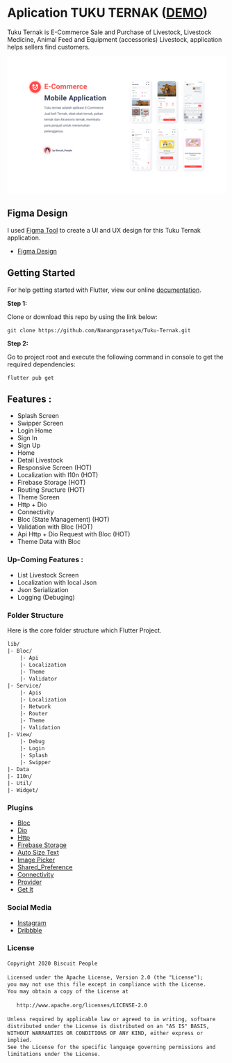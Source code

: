 # Aplication TUKU TERNAK ([DEMO](https://github.com/Nanangprasetya/Tuku-Ternak.git))

Tuku Ternak is E-Commerce Sale and Purchase of Livestock, Livestock Medicine, Animal Feed and Equipment (accessories) Livestock, application helps sellers find customers.

![Image](assets\profile\Intro.png)


## Figma Design

I used [Figma Tool](https://www.figma.com/file/pED21VlBNzvdpSvTSkQQQw/PROJECT-TukuTernak?node-id=0%3A1) to create a UI and UX design for this Tuku Ternak application.

* [Figma Design](https://www.figma.com/file/pED21VlBNzvdpSvTSkQQQw/PROJECT-TukuTernak?node-id=0%3A1)

## Getting Started

For help getting started with Flutter, view our online
[documentation](https://flutter.io/).

**Step 1:**

Clone or download this repo by using the link below:

```
git clone https://github.com/Nanangprasetya/Tuku-Ternak.git
```

**Step 2:**

Go to project root and execute the following command in console to get the required dependencies:

```
flutter pub get
```

## Features :

* Splash Screen
* Swipper Screen
* Login Home
* Sign In
* Sign Up
* Home
* Detail Livestock
* Responsive Screen (HOT)
* Localization with I10n (HOT)
* Firebase Storage (HOT)
* Routing Sructure (HOT)
* Theme Screen
* Http + Dio
* Connectivity
* Bloc (State Management) (HOT)
* Validation with Bloc (HOT)
* Api Http + Dio Request with Bloc (HOT)
* Theme Data with Bloc

### Up-Coming Features :

* List Livestock Screen
* Localization with local Json
* Json Serialization
* Logging (Debuging)

### Folder Structure
Here is the core folder structure which Flutter Project.

```
lib/
|- Bloc/
    |- Api
    |- Localization
    |- Theme
    |- Validator
|- Service/
    |- Apis
    |- Localization
    |- Network
    |- Router
    |- Theme
    |- Validation
|- View/
    |- Debug
    |- Login
    |- Splash
    |- Swipper
|- Data
|- I10n/
|- Util/
|- Widget/
```

### Plugins

* [Bloc](https://pub.dev/packages/flutter_bloc)
* [Dio](https://pub.dev/packages/dio)
* [Http](https://pub.dev/packages/http)
* [Firebase Storage](https://pub.dev/packages/firebase_storage)
* [Auto Size Text](https://pub.dev/packages/auto_size_text)
* [Image Picker](https://pub.dev/packages/image_picker)
* [Shared_Preference](https://pub.dev/packages/shared_preference)
* [Connectivity](https://pub.dev/packages/connectivity)
* [Provider](https://pub.dev/packages/provider)
* [Get It](https://pub.dev/packages/get_it)

### Social Media

* [Instagram](https://www.instagram.com/biscuit_people/)
* [Dribbble](https://dribbble.com/biscuit_people)


### License

```
Copyright 2020 Biscuit People

Licensed under the Apache License, Version 2.0 (the "License");
you may not use this file except in compliance with the License.
You may obtain a copy of the License at

   http://www.apache.org/licenses/LICENSE-2.0

Unless required by applicable law or agreed to in writing, software
distributed under the License is distributed on an "AS IS" BASIS,
WITHOUT WARRANTIES OR CONDITIONS OF ANY KIND, either express or implied.
See the License for the specific language governing permissions and
limitations under the License.
```